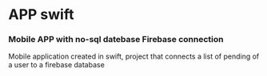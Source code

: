 # APP swift 
### Mobile APP with no-sql datebase Firebase connection 

Mobile application created in swift, project that connects a list of pending of a user to a firebase database
